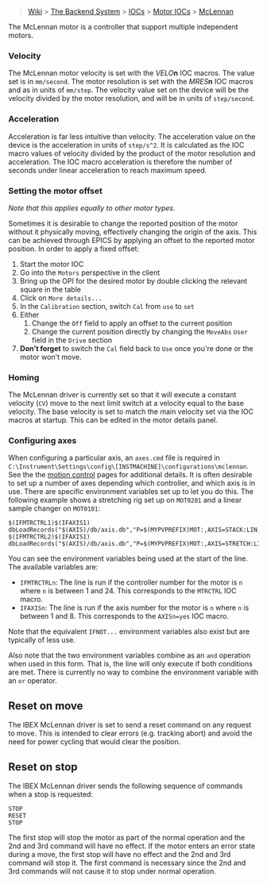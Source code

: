 > [Wiki](Home) > [The Backend System](The-Backend-System) > [IOCs](IOCs) > [Motor IOCs](Motor-IOCs) > [McLennan](McLennan-motors)

The McLennan motor is a controller that support multiple independent motors.

### Velocity
The McLennan motor velocity is set with the *VELO***n** IOC macros. The value set is in `mm/second`. The motor resolution is set with the *MRES***n** IOC macros and as in units of `mm/step`. The velocity value set on the device will be the velocity divided by the motor resolution, and will be in units of `step/second`.

### Acceleration
Acceleration is far less intuitive than velocity. The acceleration value on the device is the acceleration in units of `step/s^2`. It is calculated as the IOC macro values of velocity divided by the product of the motor resolution and acceleration. The IOC macro acceleration is therefore the number of seconds under linear acceleration to reach maximum speed.

### Setting the motor offset
*Note that this applies equally to other motor types.*

Sometimes it is desirable to change the reported position of the motor without it physically moving, effectively changing the origin of the axis. This can be achieved through EPICS by applying an offset to the reported motor position. In order to apply a fixed offset:

1. Start the motor IOC
1. Go into the `Motors` perspective in the client
1. Bring up the OPI for the desired motor by double clicking the relevant square in the table
1. Click on `More details...`
1. In the `Calibration` section, switch `Cal` from `use` to `set`
1. Either
    1. Change the `Off` field to apply an offset to the current position
    1. Change the current position directly by changing the `MoveAbs` `User` field in the `Drive` section
1. **Don't forget** to switch the `Cal` field back to `Use` once you're done or the motor won't move.

### Homing
The McLennan driver is currently set so that it will execute a constant velocity (`CV`) move to the next limit switch at a velocity equal to the base velocity. The base velocity is set to match the main velocity set via the IOC macros at startup. This can be edited in the motor details panel.

### Configuring axes
When configuring a particular axis, an `axes.cmd` file is required in `C:\Instrument\Settings\config\[INSTMACHINE]\configurations\mclennan`. See the the [motion control](https://github.com/ISISComputingGroup/IBEX/wiki/Motion-Control) pages for additional details. It is often desirable to set up a number of axes depending which controller, and which axis is in use. There are specific environment variables set up to let you do this. The following example shows a stretching rig set up on `MOT0201` and a linear sample changer on `MOT0101`:

```
$(IFMTRCTRL1)$(IFAXIS1) dbLoadRecords("$(AXIS)/db/axis.db","P=$(MYPVPREFIX)MOT:,AXIS=STACK:LIN,mAXIS=MTR0101")
$(IFMTRCTRL2)$(IFAXIS1) dbLoadRecords("$(AXIS)/db/axis.db","P=$(MYPVPREFIX)MOT:,AXIS=STRETCH:LIN,mAXIS=MTR0201")
```

You can see the environment variables being used at the start of the line. The available variables are:

- `IFMTRCTRLn`: The line is run if the controller number for the motor is `n` where `n` is between 1 and 24. This corresponds to the `MTRCTRL` IOC macro.
- `IFAXISn`: The line is run if the axis number for the motor is `n` where `n` is between 1 and 8. This corresponds to the `AXISn=yes` IOC macro.

Note that the equivalent `IFNOT...` environment variables also exist but are typically of less use.

Also note that the two environment variables combine as an `and` operation when used in this form. That is, the line will only execute if both conditions are met. There is currently no way to combine the environment variable with an `or` operator.

## Reset on move

The IBEX McLennan driver is set to send a reset command on any request to move. This is intended to clear errors (e.g. tracking abort) and avoid the need for power cycling that would clear the position.

## Reset on stop

The IBEX McLennan driver sends the following sequence of commands when a stop is requested:

```
STOP
RESET
STOP
```

The first stop will stop the motor as part of the normal operation and the 2nd and 3rd command will have no effect. If the motor enters an error state during a move, the first stop will have no effect and the 2nd and 3rd command will stop it. The first command is necessary since the 2nd and 3rd commands will not cause it to stop under normal operation. 